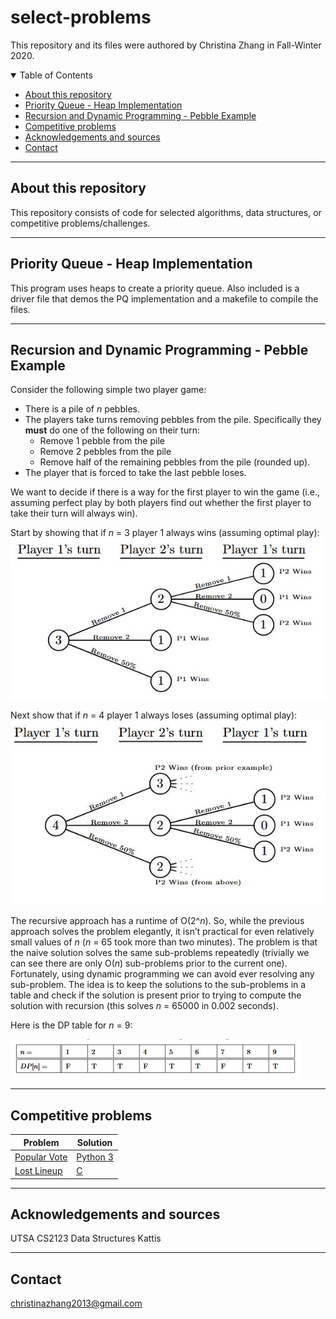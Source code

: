 # select-problems
This repository and its files were authored by Christina Zhang in Fall-Winter 2020.

<details open>
<summary>Table of Contents</summary>

- [About this repository](#about)
- [Priority Queue - Heap Implementation](#pq-hi)
- [Recursion and Dynamic Programming - Pebble Example](#pebble)
- [Competitive problems](#comp)
- [Acknowledgements and sources](#ack)
- [Contact](#contact)
</details>

- - - -
## About this repository <a name="about"/>
This repository consists of code for selected algorithms, data structures, or competitive problems/challenges.

- - - -
## Priority Queue - Heap Implementation <a name="pq-hi"/>
This program uses heaps to create a priority queue.  Also included is a driver file that demos the PQ implementation and a makefile to compile the files. 

- - - -
## Recursion and Dynamic Programming - Pebble Example <a name="pebble"/>
Consider the following simple two player game:
- There is a pile of *n* pebbles.
- The  players  take  turns  removing  pebbles  from  the  pile.  Specifically  they **must** do one of the following on their turn:
  - Remove 1 pebble from the pile
  - Remove 2 pebbles from the pile
  - Remove half of the remaining pebbles from the pile (rounded up).
- The player that is forced to take the last pebble loses. 

We want to decide if there is a way for the first player to win the game (i.e., assuming perfect play by both players find out whether the first player to take their turn will always win). 

Start by showing that if *n* = 3 player 1 always wins (assuming optimal play):
![alt text](images/pebble0.JPG)


Next show that if *n* = 4 player 1 always loses (assuming optimal play):
![alt text](images/pebble1.JPG)

The recursive approach has a runtime of O(2^*n*).
So, while the previous approach solves the problem elegantly, it isn’t practical for even relatively small values of *n* (*n* = 65 took more than two minutes). The problem is that the naive solution solves the same sub-problems repeatedly (trivially we can see  there are only O(*n*) sub-problems prior to the current one). Fortunately, using dynamic programming we can avoid ever resolving any sub-problem. The idea is to keep the solutions to the sub-problems in a table and check if the solution is present prior to trying to compute the solution with recursion (this solves *n* = 65000 in 0.002 seconds).


Here is the DP table for *n* = 9:

![alt text](images/pebbleDPTable.JPG)


- - - -
## Competitive problems <a name="comp"/>
| Problem | Solution |
| --- | --- |
| <a href='https://open.kattis.com/problems/vote'>Popular Vote</a> | [Python 3](popular-vote.py) |
| <a href='https://open.kattis.com/problems/lostlineup'>Lost Lineup</a> | [C](lostline-up.c) |

- - - -
## Acknowledgements and sources <a name="ack">
UTSA CS2123 Data Structures
Kattis
  
- - - -
## Contact <a name="contact"/>
christinazhang2013@gmail.com

